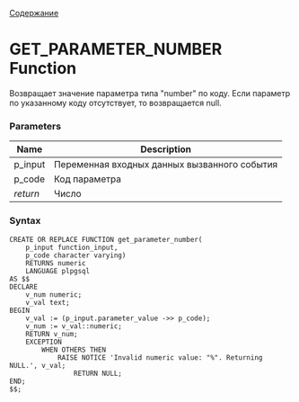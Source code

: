 [Содержание](index.md)

# **GET_PARAMETER_NUMBER Function**
Возвращает значение параметра типа "number" по коду.
Если параметр по указанному коду отсутствует, то возвращается null.

### Parameters
| Name     | Description                                  |
|----------|----------------------------------------------|
| p_input  | Переменная входных данных вызванного события |
| p_code   | Код параметра                                |
| *return* | Число                                        |

### Syntax
    CREATE OR REPLACE FUNCTION get_parameter_number(
        p_input function_input, 
        p_code character varying)
        RETURNS numeric
        LANGUAGE plpgsql
    AS $$
    DECLARE
        v_num numeric;
        v_val text;
    BEGIN
        v_val := (p_input.parameter_value ->> p_code);
        v_num := v_val::numeric;
        RETURN v_num;
        EXCEPTION
            WHEN OTHERS THEN
                RAISE NOTICE 'Invalid numeric value: "%". Returning NULL.', v_val;
                    RETURN NULL;
    END;
    $$;

